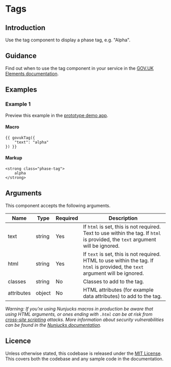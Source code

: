 # Tags

## Introduction

Use the tag component to display a phase tag, e.g. "Alpha".

## Guidance

Find out when to use the tag component in your service in the [GOV.UK Elements documentation](http://govuk-elements.herokuapp.com/).

## Examples

### Example 1

Preview this example in the [prototype demo app](https://govuk-prototype-kit-macros.herokuapp.com/examples/tag/#example-1).

#### Macro
```
{{ govukTag({
	"text": "alpha"
}) }}
```

#### Markup
```
<strong class="phase-tag">
	alpha
</strong>
```

## Arguments

This component accepts the following arguments.

|Name|Type|Required|Description|
|---|---|---|---|
|text|string|Yes|If `html` is set, this is not required. Text to use within the tag. If `html` is provided, the `text` argument will be ignored.|
|html|string|Yes|If `text` is set, this is not required. HTML to use within the tag. If `html` is provided, the `text` argument will be ignored.|
|classes|string|No|Classes to add to the tag.|
|attributes|object|No|HTML attributes (for example data attributes) to add to the tag.|

*Warning: If you’re using Nunjucks macros in production be aware that using HTML arguments, or ones ending with `.html` can be at risk from [cross-site scripting](https://en.wikipedia.org/wiki/Cross-site_scripting) attacks. More information about security vulnerabilities can be found in the [Nunjucks documentation](https://mozilla.github.io/nunjucks/api.html#user-defined-templates-warning).*

## Licence

Unless otherwise stated, this codebase is released under the [MIT License](https://github.com/whatterz/govuk-prototype-kit-macros/blob/master/LICENSE). This covers both the codebase and any sample code in the documentation.